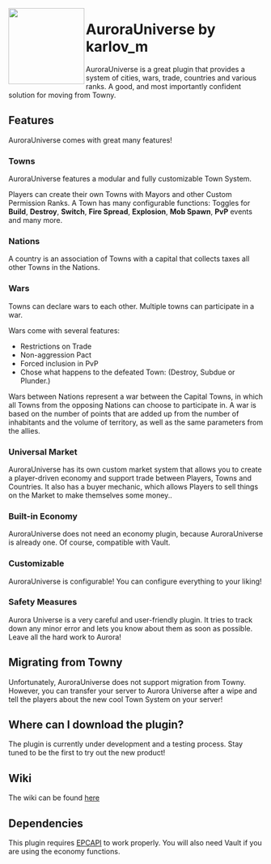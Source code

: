 
<p><img align=left width="150" src="https://i.imgur.com/0zk8dT8.png"></p>


# AuroraUniverse by karlov_m

AuroraUniverse is a great plugin that provides a system of cities, wars, trade, countries and various ranks. A good, and most importantly confident solution for moving from Towny.


## Features
AuroraUniverse comes with great many features!  
### Towns
AuroraUniverse features a modular and fully customizable Town System.

Players can create their own Towns with Mayors and other Custom Permission Ranks. A Town has many configurable functions: Toggles for **Build**, **Destroy**, **Switch**, **Fire Spread**, **Explosion**, **Mob Spawn**, **PvP** events and many more.

### Nations
A country is an association of Towns with a capital that collects taxes all other Towns in the Nations.

### Wars
Towns can declare wars to each other. Multiple towns can participate in a war.

Wars come with several features: 
- Restrictions on Trade
- Non-aggression Pact
- Forced inclusion in PvP
- Chose what happens to the defeated Town: (Destroy, Subdue or Plunder.)

Wars between Nations represent a war between the Capital Towns, in which all Towns from the opposing Nations can choose to participate in.
A war is based on the number of points that are added up from the number of inhabitants and the volume of territory, as well as the same parameters from the allies.
### Universal Market
AuroraUniverse has its own custom market system that allows you to create a player-driven economy and support trade between Players, Towns and Countries. It also has a buyer mechanic, which allows Players to sell things on the Market to make themselves some money..
### Built-in Economy
AuroraUniverse does not need an economy plugin, because AuroraUniverse is already one. Of course, compatible with Vault.
### Customizable
AuroraUniverse is configurable! You can configure everything to your liking!
### Safety Measures
Aurora Universe is a very careful and user-friendly plugin. It tries to track down any minor error and lets you know about them as soon as possible. 
Leave all the hard work to Aurora!
## Migrating from Towny
Unfortunately, AuroraUniverse does not support migration from Towny. However, you can transfer your server to Aurora Universe after a wipe and tell the players about the new cool Town System on your server!
## Where can I download the plugin?
The plugin is currently under development and a testing process. Stay tuned to be the first to try out the new product!
## Wiki
The wiki can be found [here](https://github.com/AuroraUniverse/AuroraUniverse/wiki)

## Dependencies 
This plugin requires [EPCAPI](https://github.com/karlovm/EasyPluginCore/tree/0.4) to work properly.
You will also need Vault if you are using the economy functions.

